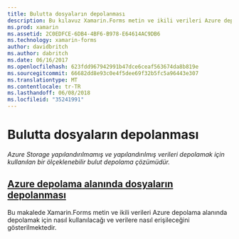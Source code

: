 ```yaml
---
title: Bulutta dosyaların depolanması
description: Bu kılavuz Xamarin.Forms metin ve ikili verileri Azure depolama alanında depolamak için nasıl kullanılacağı ve verilere nasıl erişileceğini göstermektedir.
ms.prod: xamarin
ms.assetid: 2C0EDFCE-6DB4-4BF6-B978-E64614AC9DB6
ms.technology: xamarin-forms
author: davidbritch
ms.author: dabritch
ms.date: 06/16/2017
ms.openlocfilehash: 623fdd967942991b47dce6ceaf563674da8b819e
ms.sourcegitcommit: 66682dd8e93c0e4f5dee69f32b5fc5a96443e307
ms.translationtype: MT
ms.contentlocale: tr-TR
ms.lasthandoff: 06/08/2018
ms.locfileid: "35241991"
---
```

# <a name="storing-files-in-the-cloud"></a>Bulutta dosyaların depolanması

_Azure Storage yapılandırılmamış ve yapılandırılmış verileri depolamak için kullanılan bir ölçeklenebilir bulut depolama çözümüdür._

## <a name="storing-files-in-azure-storageazure-storagemd"></a>[Azure depolama alanında dosyaların depolanması](azure-storage.md)

Bu makalede Xamarin.Forms metin ve ikili verileri Azure depolama alanında depolamak için nasıl kullanılacağı ve verilere nasıl erişileceğini gösterilmektedir.
